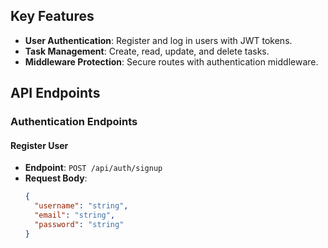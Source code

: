 
## Key Features
- **User Authentication**: Register and log in users with JWT tokens.
- **Task Management**: Create, read, update, and delete tasks.
- **Middleware Protection**: Secure routes with authentication middleware.

## API Endpoints

### Authentication Endpoints

#### Register User
- **Endpoint**: `POST /api/auth/signup`
- **Request Body**:
  ```json
  {
    "username": "string",
    "email": "string",
    "password": "string"
  }
